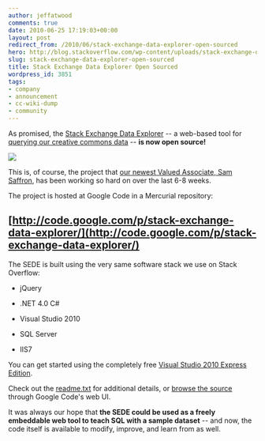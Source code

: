 ```yaml
---
author: jeffatwood
comments: true
date: 2010-06-25 17:19:03+00:00
layout: post
redirect_from: /2010/06/stack-exchange-data-explorer-open-sourced
hero: http://blog.stackoverflow.com/wp-content/uploads/stack-exchange-data-explorer.png
slug: stack-exchange-data-explorer-open-sourced
title: Stack Exchange Data Explorer Open Sourced
wordpress_id: 3851
tags:
- company
- announcement
- cc-wiki-dump
- community
---
```



As promised, the [Stack Exchange Data Explorer](http://odata.stackexchange.com/) -- a web-based tool for [querying our creative commons data](http://blog.stackoverflow.com/2010/06/introducing-stack-exchange-data-explorer/) -- **is now open source!**



[![](http://blog.stackoverflow.com/wp-content/uploads/stack-exchange-data-explorer.png)](http://odata.stackexchange.com/)



This is, of course, the project that [our newest Valued Associate, Sam Saffron](http://blog.stackoverflow.com/2010/06/welcome-stack-overflow-valued-associate-00008/), has been working so hard on over the last 6-8 weeks.



The project is hosted at Google Code in a Mercurial repository:  



## [http://code.google.com/p/stack-exchange-data-explorer/](http://code.google.com/p/stack-exchange-data-explorer/)





The SEDE is built using the very same software stack we use on Stack Overflow:







  * jQuery

  * .NET 4.0 C#

  * Visual Studio 2010

  * SQL Server

  * IIS7




You can get started using the completely free [Visual Studio 2010 Express Edition](http://www.microsoft.com/express/downloads/#2010-Visual-CS).



Check out the [readme.txt](http://code.google.com/p/stack-exchange-data-explorer/source/browse/Readme.txt) for additional details, or [browse the source](http://code.google.com/p/stack-exchange-data-explorer/source/browse/) through Google Code's web UI.



It was always our hope that **the SEDE could be used as a freely embeddable web tool to teach SQL with a sample dataset** -- and now, the code itself is available to modify, improve, and learn from as well. 

